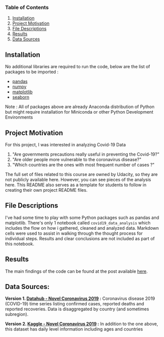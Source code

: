 ### Table of Contents

1. [Installation](#installation)
2. [Project Motivation](#motivation)
3. [File Descriptions](#files)
4. [Results](#results)
5. [Data Sources](#data)

## Installation <a name="installation"></a>

No additional libraries are required to run the code, below are the list of packages to be imported :

- [pandas](https://pandas.pydata.org/)
- [numpy](https://numpy.org/)
- [matplotlib](https://matplotlib.org/)
- [seaborn](https://seaborn.pydata.org/)

Note : All of packages above are already Anaconda distribution of Python but might require installation for Miniconda or other Python Development Environments


## Project Motivation<a name="motivation"></a>

For this project, I was interested in analyzing Covid-19 Data

1. "Are governments precautions really useful in preventing the Covid-19?"
2. "Are older people more vulnerable to the coronavirus disease?"
3. "Which countries are the ones with most frequent number of cases ?"


The full set of files related to this course are owned by Udacity, so they are not publicly available here.  However, you can see pieces of the analysis here.  This README also serves as a template for students to follow in creating their own project README files.


## File Descriptions <a name="files"></a>

I've had some time to play with some Python packages such as pandas and matplotlib. There's only 1 notebook called `covid19_data_analysis`
which includes the flow on how i gathered, cleaned and analyzed data. Markdown cells were used to assist in walking through the thought process for individual steps. Results and clear conclusions are not included as part of this notebook.

## Results<a name="results"></a>

The main findings of the code can be found at the post available [here](https://medium.com/@mburakunuvar/a-quick-look-at-covid-19-74a6e111df41).

## Data Sources:<a name="data"></a>

**Version 1. [Datahub - Novel Coronavirus 2019](https://datahub.io/core/covid-19#readme) :** Coronavirus disease 2019 (COVID-19) time series listing confirmed cases, reported deaths and reported recoveries. Data is disaggregated by country (and sometimes subregion).

**Version 2. [Kaggle - Novel Coronavirus 2019](https://www.kaggle.com/sudalairajkumar/novel-corona-virus-2019-dataset?select=COVID19_open_line_list.csv) :** In addition to the one above, this dataset has daily level information including ages and countries
